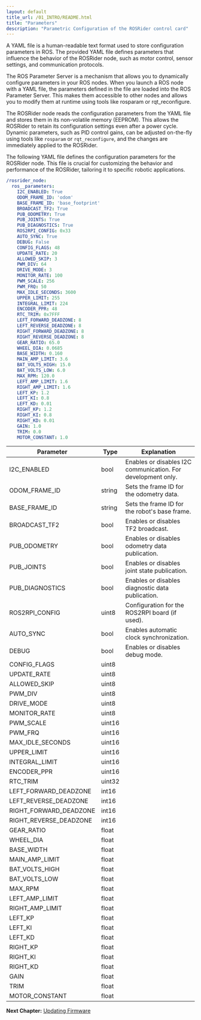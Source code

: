 ```yaml
---
layout: default
title_url: /01_INTRO/README.html
title: "Parameters"
description: "Parametric Configuration of the ROSRider control card"
---
```


A YAML file is a human-readable text format used to store configuration parameters in ROS. The provided YAML file defines parameters that influence the behavior of the ROSRider node, such as motor control, sensor settings, and communication protocols.

The ROS Parameter Server is a mechanism that allows you to dynamically configure parameters in your ROS nodes. When you launch a ROS node with a YAML file, the parameters defined in the file are loaded into the ROS Parameter Server. This makes them accessible to other nodes and allows you to modify them at runtime using tools like rosparam or rqt_reconfigure.

The ROSRider node reads the configuration parameters from the YAML file and stores them in its non-volatile memory (EEPROM). This allows the ROSRider to retain its configuration settings even after a power cycle. Dynamic parameters, such as PID control gains, can be adjusted on-the-fly using tools like `rosparam` or `rqt_reconfigure`, and the changes are immediately applied to the ROSRider.

The following YAML file defines the configuration parameters for the ROSRider node. This file is crucial for customizing the behavior and performance of the ROSRider, tailoring it to specific robotic applications.

```yaml
/rosrider_node:
  ros__parameters:
    I2C_ENABLED: True
    ODOM_FRAME_ID: 'odom'
    BASE_FRAME_ID: 'base_footprint'
    BROADCAST_TF2: True
    PUB_ODOMETRY: True
    PUB_JOINTS: True
    PUB_DIAGNOSTICS: True
    ROS2RPI_CONFIG: 0x33
    AUTO_SYNC: True
    DEBUG: False
    CONFIG_FLAGS: 48
    UPDATE_RATE: 20
    ALLOWED_SKIP: 3
    PWM_DIV: 64
    DRIVE_MODE: 3
    MONITOR_RATE: 100
    PWM_SCALE: 256
    PWM_FRQ: 50
    MAX_IDLE_SECONDS: 3600
    UPPER_LIMIT: 255
    INTEGRAL_LIMIT: 224
    ENCODER_PPR: 48
    RTC_TRIM: 0x7FFF
    LEFT_FORWARD_DEADZONE: 8
    LEFT_REVERSE_DEADZONE: 8
    RIGHT_FORWARD_DEADZONE: 8
    RIGHT_REVERSE_DEADZONE: 8
    GEAR_RATIO: 65.0
    WHEEL_DIA: 0.0685
    BASE_WIDTH: 0.160
    MAIN_AMP_LIMIT: 3.6
    BAT_VOLTS_HIGH: 15.0
    BAT_VOLTS_LOW: 6.0
    MAX_RPM: 120.0
    LEFT_AMP_LIMIT: 1.6
    RIGHT_AMP_LIMIT: 1.6
    LEFT_KP: 1.2
    LEFT_KI: 0.8
    LEFT_KD: 0.01
    RIGHT_KP: 1.2
    RIGHT_KI: 0.8
    RIGHT_KD: 0.01
    GAIN: 1.0
    TRIM: 0.0
    MOTOR_CONSTANT: 1.0
```

| Parameter | Type | Explanation |
| -------- | -------- | -------- |
| I2C_ENABLED  | bool | Enables or disables I2C communication. For development only. |
| ODOM_FRAME_ID | string | Sets the frame ID for the odometry data. |
| BASE_FRAME_ID | string | Sets the frame ID for the robot's base frame. |
| BROADCAST_TF2 | bool | Enables or disables TF2 broadcast. |
| PUB_ODOMETRY | bool | Enables or disables odometry data publication. |
| PUB_JOINTS | bool | Enables or disables joint state publication. |
| PUB_DIAGNOSTICS | bool | Enables or disables diagnostic data publication. |
| ROS2RPI_CONFIG | uint8 | Configuration for the ROS2RPI board (if used). |
| AUTO_SYNC | bool | Enables automatic clock synchronization. |
| DEBUG | bool | Enables or disables debug mode. |
| CONFIG_FLAGS | uint8 |
| UPDATE_RATE | uint8 |
| ALLOWED_SKIP | uint8 |
| PWM_DIV | uint8 |
| DRIVE_MODE | uint8 |
| MONITOR_RATE | uint8 |
| PWM_SCALE | uint16 |
| PWM_FRQ | uint16 |
| MAX_IDLE_SECONDS | uint16 |
| UPPER_LIMIT | uint16 |
| INTEGRAL_LIMIT | uint16 |
| ENCODER_PPR | uint16 |
| RTC_TRIM | uint32 |
| LEFT_FORWARD_DEADZONE | int16 |
| LEFT_REVERSE_DEADZONE | int16 |
| RIGHT_FORWARD_DEADZONE | int16 |
| RIGHT_REVERSE_DEADZONE | int16 |
| GEAR_RATIO | float |
| WHEEL_DIA | float |
| BASE_WIDTH | float |
| MAIN_AMP_LIMIT | float |
| BAT_VOLTS_HIGH | float |
| BAT_VOLTS_LOW | float |
| MAX_RPM | float |
| LEFT_AMP_LIMIT | float |
| RIGHT_AMP_LIMIT | float |
| LEFT_KP | float |
| LEFT_KI | float |
| LEFT_KD | float |
| RIGHT_KP | float |
| RIGHT_KI | float |
| RIGHT_KD | float |
| GAIN | float |
| TRIM | float |
| MOTOR_CONSTANT | float |





__Next Chapter:__ [Updating Firmware](../06_FIRMWARE/README.md)